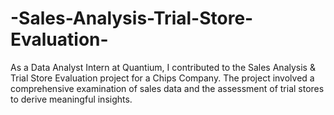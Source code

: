 # -Sales-Analysis-Trial-Store-Evaluation-
As a Data Analyst Intern at Quantium, I contributed to the Sales Analysis &amp; Trial Store Evaluation project for a Chips Company. The project involved a comprehensive examination of sales data and the assessment of trial stores to derive meaningful insights.
